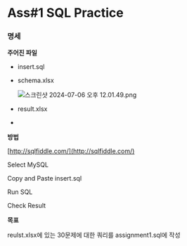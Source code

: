 # Ass#1 SQL Practice


### 명세   

   
**주어진 파일**

- insert.sql
- schema.xlsx
    
    ![스크린샷 2024-07-06 오후 12.01.49.png](https://github.com/0214wnstjd/ITE2038/assets/109850168/da8cb325-ae41-403e-954d-d97d95c403b6)
    
- result.xlsx
- 
**방법**

[http://sqlfiddle.com/](http://sqlfiddle.com/)

Select MySQL

Copy and Paste insert.sql 

Run SQL

Check Result   

**목표**

reulst.xlsx에 있는 30문제에 대한 쿼리를 assignment1.sql에 작성
